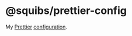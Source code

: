 # @squibs/prettier-config

My [Prettier](https://prettier.io/) [configuration](https://prettier.io/docs/en/configuration.html).
